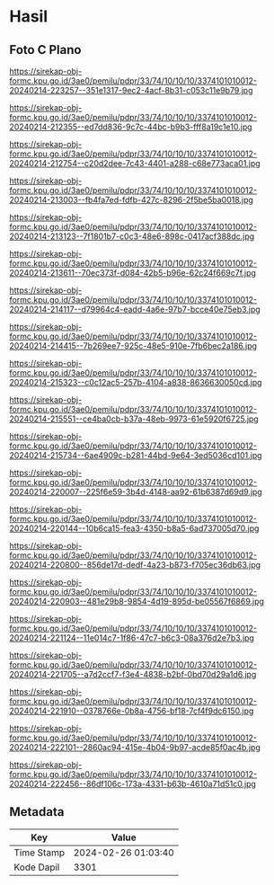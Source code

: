 # Hasil

## Foto C Plano

https://sirekap-obj-formc.kpu.go.id/3ae0/pemilu/pdpr/33/74/10/10/10/3374101010012-20240214-223257--351e1317-9ec2-4acf-8b31-c053c11e9b79.jpg

https://sirekap-obj-formc.kpu.go.id/3ae0/pemilu/pdpr/33/74/10/10/10/3374101010012-20240214-212355--ed7dd836-9c7c-44bc-b9b3-fff8a19c1e10.jpg

https://sirekap-obj-formc.kpu.go.id/3ae0/pemilu/pdpr/33/74/10/10/10/3374101010012-20240214-212754--c20d2dee-7c43-4401-a288-c68e773aca01.jpg

https://sirekap-obj-formc.kpu.go.id/3ae0/pemilu/pdpr/33/74/10/10/10/3374101010012-20240214-213003--fb4fa7ed-fdfb-427c-8296-2f5be5ba0018.jpg

https://sirekap-obj-formc.kpu.go.id/3ae0/pemilu/pdpr/33/74/10/10/10/3374101010012-20240214-213123--7f1801b7-c0c3-48e6-898c-0417acf388dc.jpg

https://sirekap-obj-formc.kpu.go.id/3ae0/pemilu/pdpr/33/74/10/10/10/3374101010012-20240214-213611--70ec373f-d084-42b5-b96e-62c24f669c7f.jpg

https://sirekap-obj-formc.kpu.go.id/3ae0/pemilu/pdpr/33/74/10/10/10/3374101010012-20240214-214117--d79964c4-eadd-4a6e-97b7-bcce40e75eb3.jpg

https://sirekap-obj-formc.kpu.go.id/3ae0/pemilu/pdpr/33/74/10/10/10/3374101010012-20240214-214415--7b269ee7-925c-48e5-910e-7fb6bec2a186.jpg

https://sirekap-obj-formc.kpu.go.id/3ae0/pemilu/pdpr/33/74/10/10/10/3374101010012-20240214-215323--c0c12ac5-257b-4104-a838-8636630050cd.jpg

https://sirekap-obj-formc.kpu.go.id/3ae0/pemilu/pdpr/33/74/10/10/10/3374101010012-20240214-215551--ce4ba0cb-b37a-48eb-9973-61e5920f6725.jpg

https://sirekap-obj-formc.kpu.go.id/3ae0/pemilu/pdpr/33/74/10/10/10/3374101010012-20240214-215734--6ae4909c-b281-44bd-9e64-3ed5036cd101.jpg

https://sirekap-obj-formc.kpu.go.id/3ae0/pemilu/pdpr/33/74/10/10/10/3374101010012-20240214-220007--225f6e59-3b4d-4148-aa92-61b6387d69d9.jpg

https://sirekap-obj-formc.kpu.go.id/3ae0/pemilu/pdpr/33/74/10/10/10/3374101010012-20240214-220144--10b6ca15-fea3-4350-b8a5-6ad737005d70.jpg

https://sirekap-obj-formc.kpu.go.id/3ae0/pemilu/pdpr/33/74/10/10/10/3374101010012-20240214-220800--856de17d-dedf-4a23-b873-f705ec36db63.jpg

https://sirekap-obj-formc.kpu.go.id/3ae0/pemilu/pdpr/33/74/10/10/10/3374101010012-20240214-220903--481e29b8-9854-4d19-895d-be05567f6869.jpg

https://sirekap-obj-formc.kpu.go.id/3ae0/pemilu/pdpr/33/74/10/10/10/3374101010012-20240214-221124--11e014c7-1f86-47c7-b6c3-08a376d2e7b3.jpg

https://sirekap-obj-formc.kpu.go.id/3ae0/pemilu/pdpr/33/74/10/10/10/3374101010012-20240214-221705--a7d2ccf7-f3e4-4838-b2bf-0bd70d29a1d6.jpg

https://sirekap-obj-formc.kpu.go.id/3ae0/pemilu/pdpr/33/74/10/10/10/3374101010012-20240214-221910--0378766e-0b8a-4756-bf18-7cf4f9dc6150.jpg

https://sirekap-obj-formc.kpu.go.id/3ae0/pemilu/pdpr/33/74/10/10/10/3374101010012-20240214-222101--2860ac94-415e-4b04-9b97-acde85f0ac4b.jpg

https://sirekap-obj-formc.kpu.go.id/3ae0/pemilu/pdpr/33/74/10/10/10/3374101010012-20240214-222456--86df106c-173a-4331-b63b-4610a71d51c0.jpg


## Metadata

| Key        | Value               |
| ---------- | ------------------- |
| Time Stamp | 2024-02-26 01:03:40 |
| Kode Dapil | 3301                |




